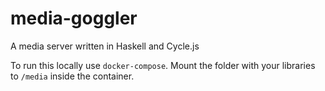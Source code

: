 # media-goggler
A media server written in Haskell and Cycle.js

To run this locally use `docker-compose`.
Mount the folder with your libraries to `/media` inside the container.
